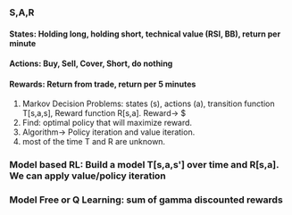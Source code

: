 ### S,A,R
#### States: Holding long, holding short, technical value (RSI, BB), return per minute
#### Actions: Buy, Sell, Cover, Short, do nothing
#### Rewards: Return from trade, return per 5 minutes

1.  Markov Decision Problems: states (s), actions (a), transition function T[s,a,s], Reward function R[s,a]. Reward-> $
2.  Find: optimal policy that will maximize reward.
3.  Algorithm-> Policy iteration and value iteration.
4.  most of the time T and R are unknown.
### Model based RL: Build a model T[s,a,s'] over time  and R[s,a]. We can apply value/policy iteration 
### Model Free or Q Learning: sum of gamma discounted rewards 


